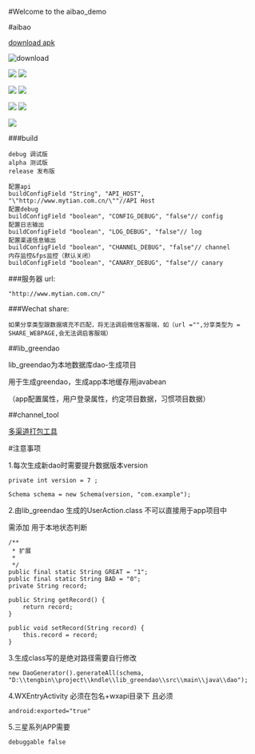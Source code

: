 #Welcome to the aibao_demo


        
#aibao

[download  apk](http://fir.im/5xv5)

![download](https://github.com/tengbinlive/aibao_demo/blob/master/image/download.png)


![](https://github.com/tengbinlive/aibao_demo/blob/master/image/demo.gif)                       ![](https://github.com/tengbinlive/aibao_demo/blob/master/image/demo2.gif)

![](https://github.com/tengbinlive/aibao_demo/blob/master/image/demo3.gif)                      ![](https://github.com/tengbinlive/aibao_demo/blob/master/image/demo4.gif)

![](https://github.com/tengbinlive/aibao_demo/blob/master/image/demo5.gif)                      ![](https://github.com/tengbinlive/aibao_demo/blob/master/image/demo6.gif)

![](https://github.com/tengbinlive/aibao_demo/blob/master/image/demo7.gif)


###build

    debug 调试版
    alpha 测试版
    release 发布版
    
    配置api
    buildConfigField "String", "API_HOST", "\"http://www.mytian.com.cn/\""//API Host 
    配置debug
    buildConfigField "boolean", "CONFIG_DEBUG", "false"// config
    配置日志输出
    buildConfigField "boolean", "LOG_DEBUG", "false"// log
    配置渠道信息输出
    buildConfigField "boolean", "CHANNEL_DEBUG", "false"// channel
    内存监控&fps监控（默认关闭）
    buildConfigField "boolean", "CANARY_DEBUG", "false"// canary


###服务器 url:

    "http://www.mytian.com.cn/"
    
###Wechat share:

    如果分享类型跟数据填充不匹配，将无法调启微信客服端，如（url ="",分享类型为 = SHARE_WEBPAGE,会无法调启客服端）


##lib_greendao

lib_greendao为本地数据库dao-生成项目

用于生成greendao，生成app本地缓存用javabean 

（app配置属性，用户登录属性，约定项目数据，习惯项目数据）

##channel_tool

[多渠道打包工具](https://github.com/tengbinlive/aibao_demo/blob/master/channel_tool/README.md)



#注意事项

1.每次生成新dao时需要提升数据版本version

    private int version = 7 ;

    Schema schema = new Schema(version, "com.example");

2.由lib_greendao 生成的UserAction.class 不可以直接用于app项目中 

需添加 用于本地状态判断

    /**
     * 扩展
     *
     */
    public final static String GREAT = "1";
    public final static String BAD = "0";
    private String record;

    public String getRecord() {
        return record;
    }

    public void setRecord(String record) {
        this.record = record;
    }

3.生成class写的是绝对路径需要自行修改

    new DaoGenerator().generateAll(schema, "D:\\tengbin\\project\\kndle\\lib_greendao\\src\\main\\java\\dao");
    
4.WXEntryActivity 必须在包名+wxapi目录下 且必须

    android:exported="true"
    
5.三星系列APP需要

    debuggable false

 
